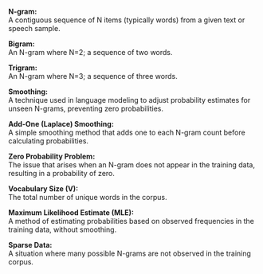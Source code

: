 **N-gram:**  
A contiguous sequence of N items (typically words) from a given text or speech sample.

**Bigram:**  
An N-gram where N=2; a sequence of two words.

**Trigram:**  
An N-gram where N=3; a sequence of three words.

**Smoothing:**  
A technique used in language modeling to adjust probability estimates for unseen N-grams, preventing zero probabilities.

**Add-One (Laplace) Smoothing:**  
A simple smoothing method that adds one to each N-gram count before calculating probabilities.

**Zero Probability Problem:**  
The issue that arises when an N-gram does not appear in the training data, resulting in a probability of zero.

**Vocabulary Size (V):**  
The total number of unique words in the corpus.

**Maximum Likelihood Estimate (MLE):**  
A method of estimating probabilities based on observed frequencies in the training data, without smoothing.

**Sparse Data:**  
A situation where many possible N-grams are not observed in the training corpus.
